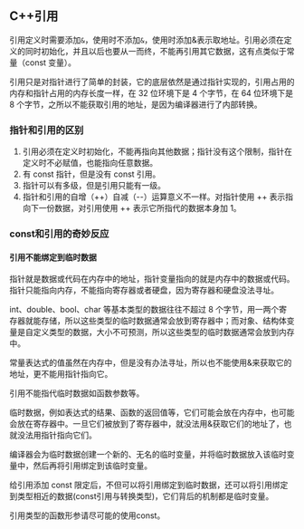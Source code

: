 ## C++引用
引用定义时需要添加```&```，使用时不添加```&```，使用时添加&表示取地址。引用必须在定义的同时初始化，并且以后也要从一而终，不能再引用其它数据，这有点类似于常量（const 变量）。

引用只是对指针进行了简单的封装，它的底层依然是通过指针实现的，引用占用的内存和指针占用的内存长度一样，在 32 位环境下是 4 个字节，在 64 位环境下是 8 个字节，之所以不能获取引用的地址，是因为编译器进行了内部转换。
### 指针和引用的区别
1. 引用必须在定义时初始化，不能再指向其他数据；指针没有这个限制，指针在定义时不必赋值，也能指向任意数据。
2. 有 const 指针，但是没有 const 引用。
3. 指针可以有多级，但是引用只能有一级。
4. 指针和引用的自增（++）自减（--）运算意义不一样。对指针使用 ++ 表示指向下一份数据，对引用使用 ++ 表示它所指代的数据本身加 1。

### const和引用的奇妙反应
#### 引用不能绑定到临时数据
指针就是数据或代码在内存中的地址，指针变量指向的就是内存中的数据或代码。指针只能指向内存，不能指向寄存器或者硬盘，因为寄存器和硬盘没法寻址。

int、double、bool、char 等基本类型的数据往往不超过 8 个字节，用一两个寄存器就能存储，所以这些类型的临时数据通常会放到寄存器中；而对象、结构体变量是自定义类型的数据，大小不可预测，所以这些类型的临时数据通常会放到内存中。

常量表达式的值虽然在内存中，但是没有办法寻址，所以也不能使用&来获取它的地址，更不能用指针指向它。

引用不能指代临时数据如函数参数等。

临时数据，例如表达式的结果、函数的返回值等，它们可能会放在内存中，也可能会放在寄存器中。一旦它们被放到了寄存器中，就没法用&获取它们的地址了，也就没法用指针指向它们。

编译器会为临时数据创建一个新的、无名的临时变量，并将临时数据放入该临时变量中，然后再将引用绑定到该临时变量。

给引用添加 const 限定后，不但可以将引用绑定到临时数据，还可以将引用绑定到类型相近的数据(const引用与转换类型)，它们背后的机制都是临时变量。

引用类型的函数形参请尽可能的使用const。